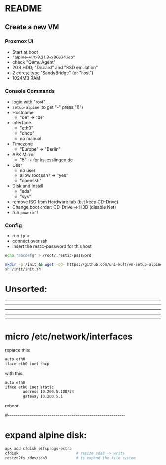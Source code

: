 # README

## Create a new VM


### Proxmox UI

* Start at boot
* "alpine-virt-3.21.3-x86\_64.iso"
* check "Qemu Agent"
* 2GB HDD; "Discard" and "SSD emulation"
* 2 cores; type "SandyBridge" (or "host")
* 1024MB RAM

### Console Commands

* login with "root"
* `setup-alpine` (to get "-" press "ß")
* Hostname
    * "de" -> "de"
* Interface
    * "eth0"
    * "dhcp"
    * no manual
* Timezone
    * "Europe" -> "Berlin"
* APK Mirror
    * "5" -> for hs-esslingen.de
* User
    * no user
    * allow root ssh? -> "yes"
    * "openssh"
* Disk and Install
    * "sda"
    * "sys"
* remove ISO from Hardware tab (but keep CD-Drive)
* Change boot order: CD-Drive -> HDD (disable Net)
* run `poweroff`

### Config

* run `ip a`
* connect over ssh
* insert the restic-password for this host

```sh
echo "abcdefg" > /root/.restic-password
```

```sh
mkdir -p /init && wget -qO- https://github.com/uni-kult/vm-setup-alpine/tarball/main | tar -xz --strip-components=1 -f - -C /init
sh /init/init.sh
```



# Unsorted:
--------------------------------
--------------------------------
--------------------------------
--------------------------------
--------------------------------



# micro /etc/network/interfaces
replace this:
```sh
auto eth0
iface eth0 inet dhcp
```

with this:
```sh
auto eth0
iface eth0 inet static
        address 10.200.5.100/24
        gateway 10.200.5.1
```
reboot



#-----------------------------------------------------------
# expand alpine disk:
```sh
apk add cfdisk e2fsprogs-extra
cfdisk                          # resize sda3 -> write
resize2fs /dev/sda3             # to expand the file system
```
